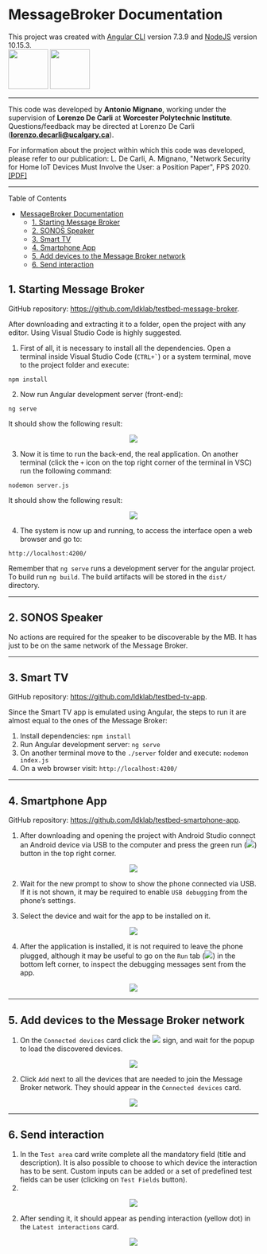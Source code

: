 # MessageBroker Documentation
This project was created with [Angular CLI](https://github.com/angular/angular-cli) version 7.3.9 and [NodeJS](https://nodejs.org/) version 10.15.3.  
<img src="https://angular.io/assets/images/logos/angular/angular.svg" width="80"/>
<img src="https://nodejs.org/static/images/logos/nodejs-new-pantone-black.svg" width="80"/>

----

This code was developed by **Antonio Mignano**, working under the supervision of **Lorenzo De Carli** at **Worcester Polytechnic Institute**. Questions/feedback may be directed at Lorenzo De Carli (**lorenzo.decarli@ucalgary.ca**).

For information about the project within which this code was developed, please refer to our publication: L. De Carli, A. Mignano, "Network Security for Home IoT Devices Must Involve the User: a Position Paper", FPS 2020. [[PDF]](https://ldklab.github.io/assets/papers/fps20-iot.pdf)

----

Table of Contents
- [MessageBroker Documentation](#messagebroker-documentation)
  - [1. Starting Message Broker](#1-starting-message-broker)
  - [2. SONOS Speaker](#2-sonos-speaker)
  - [3. Smart TV](#3-smart-tv)
  - [4. Smartphone App](#4-smartphone-app)
  - [5. Add devices to the Message Broker network](#5-add-devices-to-the-message-broker-network)
  - [6. Send interaction](#6-send-interaction)


## 1. Starting Message Broker
GitHub repository: https://github.com/ldklab/testbed-message-broker.

After downloading and extracting it to a folder, open the project with any editor. Using Visual Studio Code is highly suggested.

1. First of all, it is necessary to install all the dependencies. Open a terminal inside Visual Studio Code (`` CTRL+` ``) or a system terminal, move to the project folder and execute:
```
npm install
```

2. Now run Angular development server (front-end):
```
ng serve
```
It should show the following result:
<p align="center">
  <img src="./.readme/ng_serve_angular.png"/>
</p>

3. Now it is time to run the back-end, the real application. On another terminal (click the `+` icon on the top right corner of the terminal in VSC) run the following command:
```
nodemon server.js
```
It should show the following result:

<p align="center">
  <img src="./.readme/nodemon_server_js.png"/>
</p>

4. The system is now up and running, to access the interface open a web browser and go to:
```
http://localhost:4200/
```


Remember that `ng serve` runs a development server for the angular project. To build run `ng build`. The build artifacts will be stored in the `dist/` directory.

---


## 2. SONOS Speaker
No actions are required for the speaker to be discoverable by the MB. It has just to be on the same network of the Message Broker.

---

<a name="smart_tv"></a>
## 3. Smart TV
GitHub repository: https://github.com/ldklab/testbed-tv-app.

Since the Smart TV app is emulated using Angular, the steps to run it are almost equal to the ones of the Message Broker:

1. Install dependencies: `npm install`
2. Run Angular development server: `ng serve`
3. On another terminal move to the `./server` folder and execute: `nodemon index.js`
4. On a web browser visit: `http://localhost:4200/`

---


## 4. Smartphone App
GitHub repository: https://github.com/ldklab/testbed-smartphone-app.

1. After downloading and opening the project with Android Studio connect an Android device via USB to the computer and press the green run (<img src="./.readme/run_button.png">) button in the top right corner.

<p align="center">
  <img src="./.readme/android_studio_top_bar.png"/>
</p>

2. Wait for the new prompt to show to show the phone connected via USB. If it is not shown, it may be required to enable `USB debugging` from the phone’s settings.

3. Select the device and wait for the app to be installed on it.

<p align="center">
  <img src="./.readme/android_studio_run_app.png"/>
</p>

4. After the application is installed, it is not required to leave the phone plugged, although it may be useful to go on the `Run` tab (<img src="./.readme/run_button_2.png">) in the bottom left corner, to inspect the debugging messages sent from the app.

<p align="center">
  <img src="./.readme/android_studio_debug.png"/>
</p>

---

## 5. Add devices to the Message Broker network

1. On the `Connected devices` card click the <img src="./.readme/plus.png"> sign, and wait for the popup to load the discovered devices.

<p align="center">
  <img src="./.readme/mb_add_device.png"/>
</p>

2. Click `Add` next to all the devices that are needed to join the Message Broker network. They should appear in the `Connected devices` card.

<p align="center">
  <img src="./.readme/mb_connected_devices.png"/>
</p>

---


## 6. Send interaction

1. In the `Test area` card write complete all the mandatory field (title and description). It is also possible to choose to which device the interaction has to be sent. Custom inputs can be added or a set of predefined test fields can be user (clicking on `Test Fields` button).
2. 
<p align="center">
  <img src="./.readme/mb_test_area.png"/>
</p>

2. After sending it, it should appear as pending interaction (yellow dot) in the `Latest interactions` card.

<p align="center">
  <img src="./.readme/mb_latest_interactions.png"/>
</p>
